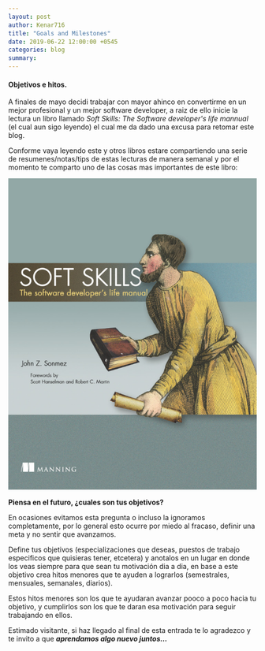 ```yaml
---
layout: post
author: Kenar716
title: "Goals and Milestones"
date: 2019-06-22 12:00:00 +0545
categories: blog
summary:
---
```

#### Objetivos e hitos.

A finales de mayo decidi trabajar con mayor ahinco en convertirme en un mejor profesional y un mejor software developer, a raiz de ello inicie la lectura un libro llamado *Soft Skills: The Software developer's life mannual* (el cual aun sigo leyendo) el cual me da dado una excusa para retomar este blog.

Conforme vaya leyendo este y otros libros estare compartiendo una serie de resumenes/notas/tips de estas lecturas de manera semanal y por el momento te comparto uno de las cosas mas importantes de este libro:

![Soft Skills: The Software developer's life mannual - John Z. Sonmez](/assets\images\posts\2019-06-22-milestones\soft-skills-sonmez.jpg)

**Piensa en el futuro, ¿cuales son tus objetivos?**

En ocasiones evitamos esta pregunta o incluso la ignoramos completamente, por lo general esto ocurre por miedo al fracaso, definir una meta y no sentir que avanzamos.

Define tus objetivos (especializaciones que deseas, puestos de trabajo especificos que quisieras tener, etcetera) y anotalos en un lugar en donde los veas siempre para que sean tu motivación dia a dia, en base a este objetivo crea hitos menores que te ayuden a lograrlos (semestrales, mensuales, semanales, diarios).

Estos hitos menores son los que te ayudaran avanzar pooco a poco hacia tu objetivo, y cumplirlos son los que te daran esa motivación para seguir trabajando en ellos.

Estimado visitante, si haz llegado al final de esta entrada te lo agradezco y te invito a que _**aprendamos algo nuevo juntos...**_